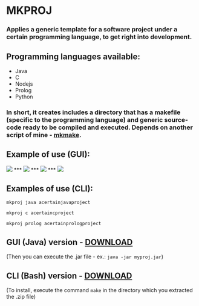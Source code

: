 # MKPROJ

### Applies a generic template for a software project under a certain programming language, to get right into development.

## Programming languages available:

- Java
- C
- Nodejs
- Prolog
- Python

### In short, it creates includes a directory that has a makefile (specific to the programming language) and generic source-code ready to be compiled and executed. Depends on another script of mine - <a href="https://github.com/perezjquim/mkmake">mkmake</a>.

## Example of use (GUI):
<img src="http://imgur.com/AZRXryNl.png"/>
***
<img src="http://imgur.com/YgIoCJUl.png"/>
***
<img src="http://imgur.com/fepSBT0l.png"/>
***
<img src="http://imgur.com/WACRKVAl.png"/>

## Examples of use (CLI):

`mkproj java acertainjavaproject`

`mkproj c acertaincproject`

`mkproj prolog acertainprologproject`

## GUI (Java) version - <a href="https://github.com/perezjquim/mkproj/raw/master/mkproj-java/mkproj.jar"> DOWNLOAD </a>
(Then you can execute the .jar file - ex.: `java -jar myproj.jar`)

## CLI (Bash) version - <a href="https://minhaskamal.github.io/DownGit/#/home?url=https://github.com/perezjquim/mkproj/tree/master/mkproj-bash"> DOWNLOAD </a>
(To install, execute the command `make` in the directory which you extracted the .zip file)



